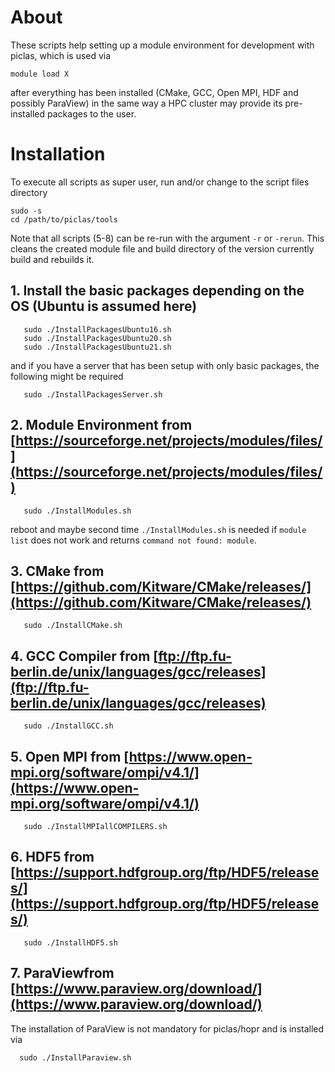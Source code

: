 # About
These scripts help setting up a module environment for development with piclas, which is used via

    module load X

after everything has been installed (CMake, GCC, Open MPI, HDF and possibly ParaView) in the same way a HPC cluster may provide its pre-installed packages to the user.

# Installation

To execute all scripts as super user, run and/or change to the script files directory

    sudo -s
    cd /path/to/piclas/tools

Note that all scripts (5-8) can be re-run with the argument `-r` or `-rerun`.
This cleans the created module file and build directory of the version currently build and rebuilds it.

## 1. Install the basic packages depending on the OS (Ubuntu is assumed here)

       sudo ./InstallPackagesUbuntu16.sh
       sudo ./InstallPackagesUbuntu20.sh
       sudo ./InstallPackagesUbuntu21.sh

   and if you have a server that has been setup with only basic packages, the following might be required
   
       sudo ./InstallPackagesServer.sh

## 2. Module Environment from [https://sourceforge.net/projects/modules/files/](https://sourceforge.net/projects/modules/files/)

       sudo ./InstallModules.sh


   reboot and maybe second time `./InstallModules.sh` is needed if `module list` does not work and returns `command not found: module`.

## 3. CMake from [https://github.com/Kitware/CMake/releases/](https://github.com/Kitware/CMake/releases/)
       sudo ./InstallCMake.sh
   
## 4. GCC Compiler from [ftp://ftp.fu-berlin.de/unix/languages/gcc/releases](ftp://ftp.fu-berlin.de/unix/languages/gcc/releases)
       sudo ./InstallGCC.sh
   
## 5. Open MPI from [https://www.open-mpi.org/software/ompi/v4.1/](https://www.open-mpi.org/software/ompi/v4.1/)
       sudo ./InstallMPIallCOMPILERS.sh
   
## 6. HDF5 from [https://support.hdfgroup.org/ftp/HDF5/releases/](https://support.hdfgroup.org/ftp/HDF5/releases/)
       sudo ./InstallHDF5.sh

## 7. ParaViewfrom [https://www.paraview.org/download/](https://www.paraview.org/download/)
The installation of ParaView is not mandatory for piclas/hopr and is installed via

      sudo ./InstallParaview.sh


